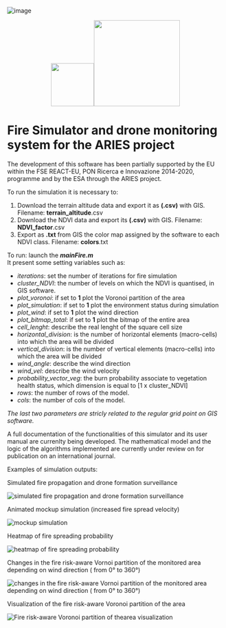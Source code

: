![image](https://github.com/FedericoFi/ARIES-FireSimulator/assets/29597412/b7634b16-43f3-4fd3-b13a-868f853ed8c5)
<p style="text-align: center;"><img src="https://github.com/FedericoFi/ARIES-FireSimulator/assets/29597412/a3034ff9-6f0f-43fe-987d-7f03ff788b84" height="100"><img src="https://github.com/FedericoFi/ARIES-FireSimulator/assets/29597412/00d66b89-2ec3-46ab-801b-211ea6629d32" height="200"></p>


# Fire Simulator and drone monitoring system for the ARIES project

The development of this software has been partially supported by the EU within the FSE REACT-EU, PON Ricerca e Innovazione 2014-2020, programme and by the ESA through the ARIES project.

To run the simulation it is necessary to:

1. Download the terrain altitude data and export it as **(.csv)**  with GIS.   Filename: **terrain_altitude**.csv   
2. Download the NDVI data and export its **(.csv)** with GIS. Filename: **NDVI_factor**.csv
3. Export as **.txt** from GIS the color map assigned by the software to each NDVI class. Filename: **colors**.txt

To run: launch the **_mainFire.m_**  
It present some setting variables such as:
- *iterations*: set the number of iterations for fire simulation
- *cluster_NDVI*: the number of levels on which the NDVI is quantised, in GIS software.
- *plot_voronoi*: if set to **1** plot the Voronoi partition of the area
- *plot_simulation*: if set to **1** plot the environment status during simulation
- *plot_wind*: if set to **1** plot the wind direction
- *plot_bitmap_total*: if set to **1** plot the bitmap of the entire area
- *cell_lenght*: describe the real lenght of the square cell size
- *horizontal_division*: is the number of horizontal elements (macro-cells) into which the area will be divided
- *vertical_division*: is the number of vertical elements (macro-cells) into which the area will be divided
- *wind_angle*: describe the wind direction
- *wind_vel*: describe the wind velocity
- *probability_vector_veg*: the burn probability associate to vegetation health status, which dimension is equal to [1 x cluster_NDVI]
- *rows*: the number of rows of the model. 
- *cols*: the number of cols of the model.  

_The last two parameters are stricly related to the regular grid point on GIS software._

A full documentation of the functionalities of this simulator and its user manual are currenlty being developed.
The mathematical model and the logic of the algorithms implemented are currently under review on for publication on an international journal.

Examples of simulation outputs:

Simulated fire propagation and drone formation surveillance

![simulated fire propagation and drone formation surveillance](https://github.com/FedericoFi/ARIES-FireSimulator/blob/main/Images/map.jpeg)

Animated mockup simulation (increased fire spread velocity)

![mockup simulation](https://github.com/FedericoFi/ARIES-FireSimulator/blob/main/Images/GIF_07-05-2021_2.gif)

Heatmap of fire spreading probability

![heatmap of fire spreading probability](https://github.com/FedericoFi/ARIES-FireSimulator/blob/main/Images/pburn.jpeg)

Changes in the fire risk-aware Vornoi partition of the monitored area depending on wind direction ( from 0° to 360°)

![changes in the fire risk-aware Vornoi partition of the monitored area depending on wind direction ( from 0° to 360°)](https://github.com/FedericoFi/ARIES-FireSimulator/blob/main/Images/voronoi.gif)

Visualization of the fire risk-aware Voronoi partition of the area 

![Fire risk-aware Voronoi partition of thearea visualization](https://github.com/FedericoFi/ARIES-FireSimulator/blob/main/Images/partitions.jpg)


